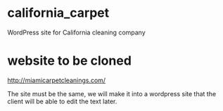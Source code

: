 # california_carpet
WordPress site for California cleaning company


# website to be cloned

http://miamicarpetcleanings.com/

The site must be the same, we will make it into a wordpress site that the client will be able to edit the text later.

